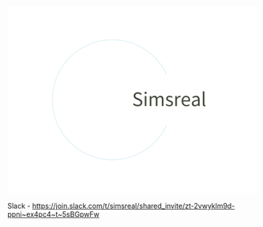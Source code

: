 ![logo](./logo.png)

Slack - https://join.slack.com/t/simsreal/shared_invite/zt-2vwyklm9d-ppni~ex4pc4~t~5sBGpwFw
